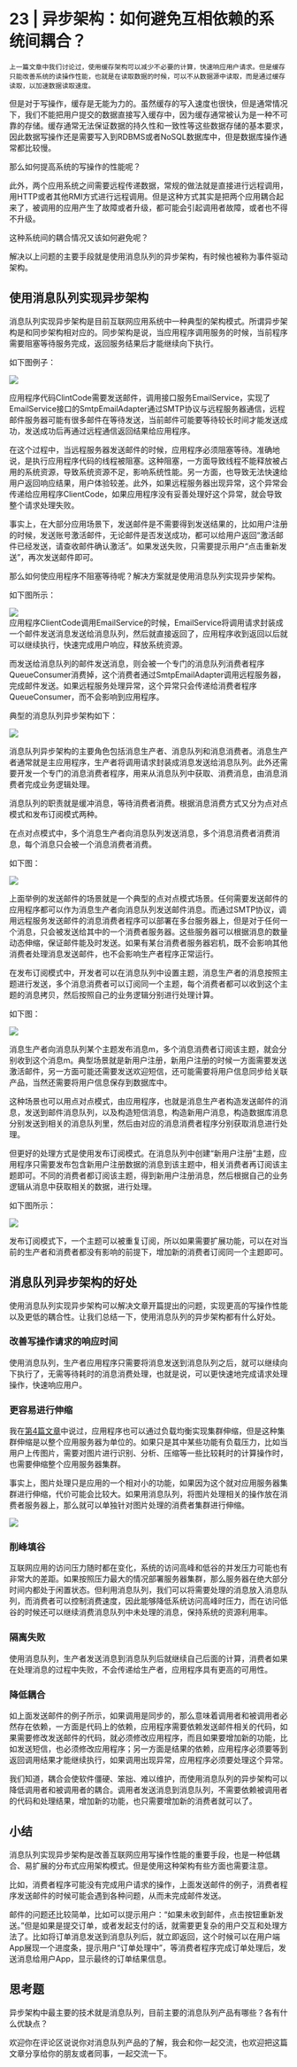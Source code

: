 # 23 | 异步架构：如何避免互相依赖的系统间耦合？

    上一篇文章中我们讨论过，使用缓存架构可以减少不必要的计算，快速响应用户请求。但是缓存只能改善系统的读操作性能，也就是在读取数据的时候，可以不从数据源中读取，而是通过缓存读取，以加速数据读取速度。

但是对于写操作，缓存是无能为力的。虽然缓存的写入速度也很快，但是通常情况下，我们不能把用户提交的数据直接写入缓存中，因为缓存通常被认为是一种不可靠的存储。缓存通常无法保证数据的持久性和一致性等这些数据存储的基本要求，因此数据写操作还是需要写入到RDBMS或者NoSQL数据库中，但是数据库操作通常都比较慢。

那么如何提高系统的写操作的性能呢？

此外，两个应用系统之间需要远程传递数据，常规的做法就是直接进行远程调用，用HTTP或者其他RMI方式进行远程调用。但是这种方式其实是把两个应用耦合起来了，被调用的应用产生了故障或者升级，都可能会引起调用者故障，或者也不得不升级。

这种系统间的耦合情况又该如何避免呢？

解决以上问题的主要手段就是使用消息队列的异步架构，有时候也被称为事件驱动架构。

## 使用消息队列实现异步架构

消息队列实现异步架构是目前互联网应用系统中一种典型的架构模式。所谓异步架构是和同步架构相对应的。同步架构是说，当应用程序调用服务的时候，当前程序需要阻塞等待服务完成，返回服务结果后才能继续向下执行。

如下图例子：

![](https://static001.geekbang.org/resource/image/ad/a5/adf559cc0708403567b5703f733e90a5.png)

应用程序代码ClintCode需要发送邮件，调用接口服务EmailService，实现了EmailService接口的SmtpEmailAdapter通过SMTP协议与远程服务器通信，远程邮件服务器可能有很多邮件在等待发送，当前邮件可能要等待较长时间才能发送成功，发送成功后再通过远程通信返回结果给应用程序。

在这个过程中，当远程服务器发送邮件的时候，应用程序必须阻塞等待。准确地说，是执行应用程序代码的线程被阻塞。这种阻塞，一方面导致线程不能释放被占用的系统资源，导致系统资源不足，影响系统性能。另一方面，也导致无法快速给用户返回响应结果，用户体验较差。此外，如果远程服务器出现异常，这个异常会传递给应用程序ClientCode，如果应用程序没有妥善处理好这个异常，就会导致整个请求处理失败。

事实上，在大部分应用场景下，发送邮件是不需要得到发送结果的，比如用户注册的时候，发送账号激活邮件，无论邮件是否发送成功，都可以给用户返回“激活邮件已经发送，请查收邮件确认激活”。如果发送失败，只需要提示用户“点击重新发送”，再次发送邮件即可。

那么如何使应用程序不阻塞等待呢？解决方案就是使用消息队列实现异步架构。

如下图所示：

![](https://static001.geekbang.org/resource/image/66/eb/66216c1ebe21493334ae11eb14dec8eb.png)  
应用程序ClientCode调用EmailService的时候，EmailService将调用请求封装成一个邮件发送消息发送给消息队列，然后就直接返回了，应用程序收到返回以后就可以继续执行，快速完成用户响应，释放系统资源。

而发送给消息队列的邮件发送消息，则会被一个专门的消息队列消费者程序QueueConsumer消费掉，这个消费者通过SmtpEmailAdapter调用远程服务器，完成邮件发送。如果远程服务处理异常，这个异常只会传递给消费者程序QueueConsumer，而不会影响到应用程序。

典型的消息队列异步架构如下：

![](https://static001.geekbang.org/resource/image/54/68/54655d0542912c741189b99cb3f29968.png)

消息队列异步架构的主要角色包括消息生产者、消息队列和消息消费者。消息生产者通常就是主应用程序，生产者将调用请求封装成消息发送给消息队列。此外还需要开发一个专门的消息消费者程序，用来从消息队列中获取、消费消息，由消息消费者完成业务逻辑处理。

消息队列的职责就是缓冲消息，等待消费者消费。根据消息消费方式又分为点对点模式和发布订阅模式两种。

在点对点模式中，多个消息生产者向消息队列发送消息，多个消息消费者消费消息，每个消息只会被一个消息消费者消费。

如下图：

![](https://static001.geekbang.org/resource/image/89/c8/8908d32e5db7313c66e85b3edb1dcec8.png)

上面举例的发送邮件的场景就是一个典型的点对点模式场景。任何需要发送邮件的应用程序都可以作为消息生产者向消息队列发送邮件消息。而通过SMTP协议，调用远程服务发送邮件的消息消费者程序可以部署在多台服务器上，但是对于任何一个消息，只会被发送给其中的一个消费者服务器。这些服务器可以根据消息的数量动态伸缩，保证邮件能及时发送。如果有某台消费者服务器宕机，既不会影响其他消费者处理消息发送邮件，也不会影响生产者程序正常运行。

在发布订阅模式中，开发者可以在消息队列中设置主题，消息生产者的消息按照主题进行发送，多个消息消费者可以订阅同一个主题，每个消费者都可以收到这个主题的消息拷贝，然后按照自己的业务逻辑分别进行处理计算。

如下图：

![](https://static001.geekbang.org/resource/image/1a/93/1a966517c893fcc19ec8d2c297707393.png)

消息生产者向消息队列某个主题发布消息m，多个消息消费者订阅该主题，就会分别收到这个消息m。典型场景就是新用户注册，新用户注册的时候一方面需要发送激活邮件，另一方面可能还需要发送欢迎短信，还可能需要将用户信息同步给关联产品，当然还需要将用户信息保存到数据库中。

这种场景也可以用点对点模式，由应用程序，也就是消息生产者构造发送邮件的消息，发送到邮件消息队列，以及构造短信消息，构造新用户消息，构造数据库消息分别发送到相关的消息队列里，然后由对应的消息消费者程序分别获取消息进行处理。

但更好的处理方式是使用发布订阅模式。在消息队列中创建“新用户注册”主题，应用程序只需要发布包含新用户注册数据的消息到该主题中，相关消费者再订阅该主题即可。不同的消费者都订阅该主题，得到新用户注册消息，然后根据自己的业务逻辑从消息中获取相关的数据，进行处理。

如下图所示：

![](https://static001.geekbang.org/resource/image/ee/fa/ee12690c0253c8b094040801f4b0c2fa.png)

发布订阅模式下，一个主题可以被重复订阅，所以如果需要扩展功能，可以在对当前的生产者和消费者都没有影响的前提下，增加新的消费者订阅同一个主题即可。

## 消息队列异步架构的好处

使用消息队列实现异步架构可以解决文章开篇提出的问题，实现更高的写操作性能以及更低的耦合性。让我们总结一下，使用消息队列的异步架构都有什么好处。

### 改善写操作请求的响应时间

使用消息队列，生产者应用程序只需要将消息发送到消息队列之后，就可以继续向下执行了，无需等待耗时的消息消费处理，也就是说，可以更快速地完成请求处理操作，快速响应用户。

### 更容易进行伸缩

我在[第4篇文章](https://time.geekbang.org/column/article/169545)中说过，应用程序也可以通过负载均衡实现集群伸缩，但是这种集群伸缩是以整个应用服务器为单位的。如果只是其中某些功能有负载压力，比如当用户上传图片，需要对图片进行识别、分析、压缩等一些比较耗时的计算操作时，也需要伸缩整个应用服务器集群。

事实上，图片处理只是应用的一个相对小的功能，如果因为这个就对应用服务器集群进行伸缩，代价可能会比较大。如果用消息队列，将图片处理相关的操作放在消费者服务器上，那么就可以单独针对图片处理的消费者集群进行伸缩。

![](https://static001.geekbang.org/resource/image/7a/9f/7ab4fd31d3bd76425eeaf797c261ad9f.png)

### 削峰填谷

互联网应用的访问压力随时都在变化，系统的访问高峰和低谷的并发压力可能也有非常大的差距。如果按照压力最大的情况部署服务器集群，那么服务器在绝大部分时间内都处于闲置状态。但利用消息队列，我们可以将需要处理的消息放入消息队列，而消费者可以控制消费速度，因此能够降低系统访问高峰时压力，而在访问低谷的时候还可以继续消费消息队列中未处理的消息，保持系统的资源利用率。

### 隔离失败

使用消息队列，生产者发送消息到消息队列后就继续自己后面的计算，消费者如果在处理消息的过程中失败，不会传递给生产者，应用程序具有更高的可用性。

### 降低耦合

如上面发送邮件的例子所示，如果调用是同步的，那么意味着调用者和被调用者必然存在依赖，一方面是代码上的依赖，应用程序需要依赖发送邮件相关的代码，如果需要修改发送邮件的代码，就必须修改应用程序，而且如果要增加新的功能，比如发送短信，也必须修改应用程序；另一方面是结果的依赖，应用程序必须要等到返回调用结果才能继续执行，如果调用出现异常，应用程序必须要处理这个异常。

我们知道，耦合会使软件僵硬、笨拙、难以维护，而使用消息队列的异步架构可以降低调用者和被调用者的耦合。调用者发送消息到消息队列，不需要依赖被调用者的代码和处理结果，增加新的功能，也只需要增加新的消费者就可以了。

## 小结

消息队列实现异步架构是改善互联网应用写操作性能的重要手段，也是一种低耦合、易扩展的分布式应用架构模式。但是使用这种架构有些方面也需要注意。

比如，消费者程序可能没有完成用户请求的操作，上面发送邮件的例子，消费者程序发送邮件的时候可能会遇到各种问题，从而未完成邮件发送。

邮件的问题还比较简单，比如可以提示用户：“如果未收到邮件，点击按钮重新发送。”但是如果是提交订单，或者发起支付的话，就需要更复杂的用户交互和处理方法了。比如将订单消息发送到消息队列后，就立即返回，这个时候可以在用户端App展现一个进度条，提示用户“订单处理中”，等消费者程序完成订单处理后，发送消息给用户App，显示最终的订单结果信息。

## 思考题

异步架构中最主要的技术就是消息队列，目前主要的消息队列产品有哪些？各有什么优缺点？

欢迎你在评论区说说你对消息队列产品的了解，我会和你一起交流，也欢迎把这篇文章分享给你的朋友或者同事，一起交流一下。
    